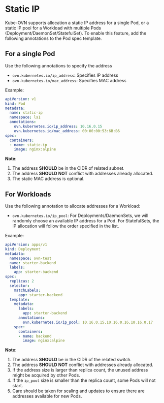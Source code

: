 # Static IP

Kube-OVN supports allocation a static IP address for a single Pod, or a static IP pool for a Workload with multiple Pods (Deployment/DaemonSet/StatefulSet). To enable this feature, add the following annotations to the Pod spec template.

## For a single Pod

Use the following annotations to specify the address
- `ovn.kubernetes.io/ip_address`: Specifies IP address
- `ovn.kubernetes.io/mac_address`: Specifies MAC address

Example:

```yaml
apiVersion: v1
kind: Pod
metadata:
  name: static-ip
  namespace: ls1
  annotations:
    ovn.kubernetes.io/ip_address: 10.16.0.15
    ovn.kubernetes.io/mac_address: 00:00:00:53:6B:B6
spec:
  containers:
  - name: static-ip
    image: nginx:alpine
```

**Note**:

1. The address **SHOULD** be in the CIDR of related subnet.
2. The address **SHOULD NOT** conflict with addresses already allocated.
3. The static MAC address is optional.

## For Workloads

Use the following annotation to allocate addresses for a Workload:
-  `ovn.kubernetes.io/ip_pool`: For Deployments/DaemonSets, we will randomly choose an available IP address for a Pod. For StatefulSets, the IP allocation will follow the order specified in the list.

Example:

```yaml
apiVersion: apps/v1
kind: Deployment
metadata:
  namespace: ovn-test
  name: starter-backend
  labels:
    app: starter-backend
spec:
  replicas: 2
  selector:
    matchLabels:
      app: starter-backend
  template:
    metadata:
      labels:
        app: starter-backend
      annotations:
        ovn.kubernetes.io/ip_pool: 10.16.0.15,10.16.0.16,10.16.0.17
    spec:
      containers:
      - name: backend
        image: nginx:alpine
```

**Note**:

1. The address **SHOULD** be in the CIDR of the related switch.
2. The address **SHOULD NOT** conflict with addresses already allocated.
3. If the address size is larger than replica count, the unused address might be acquired by other Pods.
4. If the `ip_pool` size is smaller than the replica count, some Pods will not start.
5. Care should be taken for scaling and updates to ensure there are addresses available for new Pods.
